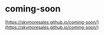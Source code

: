 # coming-soon


[https://skymoresales.github.io/coming-soon/](https://skymoresales.github.io/coming-soon/)
